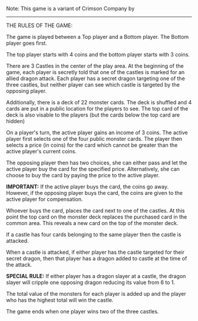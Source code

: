 Note: This game is a variant of Crimson Company by 

-----------------------------

THE RULES OF THE GAME: 

The game is played between a Top player and a Bottom player. The Bottom player goes first.

The top player starts with 4 coins and the bottom player starts with 3 coins. 

There are 3 Castles in the center of the play area.
At the beginning of the game, each player is secretly told that one of the castles is marked for an allied dragon attack. 
Each player has a secret dragon targeting one of the three castles, but neither player can see which castle is targeted by the opposing player.

Additionally, there is a deck of 22 monster cards. The deck is shuffled and 4 cards are put in a public location for the players to see.
The top card of the deck is also visable to the players (but the cards below the top card are hidden)

On a player's turn, the active player gains an income of 3 coins.
The active player first selects one of the four public monster cards. 
The player then selects a price (in coins) for the card which cannot be greater than the active player's current coins. 

The opposing player then has two choices, she can either pass and let the active player buy the card for the specified price. 
Alternatively, she can choose to buy the card by paying the price to the active player.

**IMPORTANT:** If the active player buys the card, the coins go away. However, if the opposing player buys the card, the coins are given to the active player for compensation.

Whoever buys the card, places the card next to one of the castles. 
At this point the top card on the monster deck replaces the purchased card in the common area. 
This reveals a new card on the top of the monster deck.

If a castle has four cards belonging to the same player then the castle is attacked. 

When a castle is attacked, if either player has the castle targeted for their secret dragon, then that player has a dragon added to castle at the time of the attack.

**SPECIAL RULE:** If either player has a dragon slayer at a castle, the dragon slayer will cripple one opposing dragon reducing its value from 6 to 1.

The total value of the monsters for each player is added up and the player who has the highest total will win the castle. 

The game ends when one player wins two of the three castles. 
